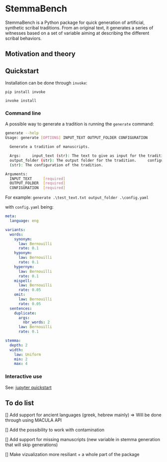 # StemmaBench

StemmaBench is a Python package for quick generation of artificial, synthetic scribal traditions. From an original text, it generates a series of witnesses based on a set of variable aiming at describing the different scribal behaviors.

## Motivation and theory

## Quickstart

Installation can be done through `invoke`:

`pip install invoke`

`invoke install`

### Command line

A possible way to generate a tradition is running the `generate` command:

```bash
generate --help
Usage: generate [OPTIONS] INPUT_TEXT OUTPUT_FOLDER CONFIGURATION

  Generate a tradition of manuscripts.

  Args:     input_text (str): The text to give as input for the tradition.
  output_folder (str): The output folder for the tradition.     configuration
  (str): The configuration of the tradition.

Arguments:
  INPUT_TEXT     [required]
  OUTPUT_FOLDER  [required]
  CONFIGURATION  [required]
```

For example:
`generate .\test_text.txt output_folder .\config.yaml`

with `config.yaml` being:

```yaml
meta:
  language: eng

variants:
  words:
    synonym:
      law: Bernouilli
      rate: 0.1
    hyponym:
      law: Bernouilli
      rate: 0.1
    hypernym:
      law: Bernouilli
      rate: 0.1
    mispell:
      law: Bernouilli
      rate: 0.05
    omit:
      law: Bernouilli
      rate: 0.05
  sentences:
    duplicate:
      args:
        nbr_words: 2
      law: Bernouilli
      rate: 0.1

stemma:
  depth: 2
  width:
    law: Uniform
    min: 2
    max: 4
```

### Interactive use

See: [jupyter quickstart](https://github.com/SphRbtHyk/stemmabench/blob/main/docs/quickstart.ipynb)

## To do list

[] Add support for ancient languages (greek, hebrew mainly) => Will be done through using MACULA API

[] Add the possibility to work with contamination

[] Add support for missing manuscripts (new variable in stemma generation that will skip generations)

[] Make vizualization more resiliant + a whole part of the package
